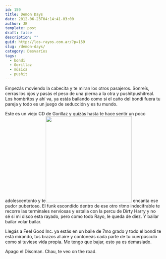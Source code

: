 ```yaml
---
id: 159
title: Demon Days
date: 2012-06-23T04:14:41-03:00
author: JE
template: post
draft: false
description: ""
guid: http://los-rayos.com.ar/?p=159
slug: /demon-days/
category: Desvaríos
tags:
  - bondi
  - Gorillaz
  - música
  - pushit
---
```

Empezás moviendo la cabecita y te miran los otros pasajeros. Sonreís, cerras los ojos y pasás el peso de una pierna a la otra y pushitpushitreal. Los hombritos y ahí va, ya estás bailando como si el caño del bondi fuera tu pareja y todo es un juego de seducción y es tu mundo.

Este es un viejo CD de Gorillaz y quizás hasta te hace sentir un poco adolescentonto y te<img class="alignright" src="https://images.coveralia.com/audio/g/Gorillaz-Demon_Days-Frontal.jpg" alt="" width="278" height="278" /> encanta ese pudor pubertoso. El funk escondido dentro de ese otro rítmo indecifrable te recorre las terminales nerviosas y estalla con la percu de Dirty Harry y no sé si mi disco esta rayado, pero como todo Rayo, le queda de diez. Y bailar bailar volar bailar.

Llegás a Feel Good Inc. ya estás en un baile de 7mo grado y todo el bondi te está mirando, tus brazos al aire y contoneás cada parte de tu cuerpúsculo como si tuviese vida propia. Me tengo que bajar, esto ya es demasiado.

Apago el Discman. Chau, te veo on the road.